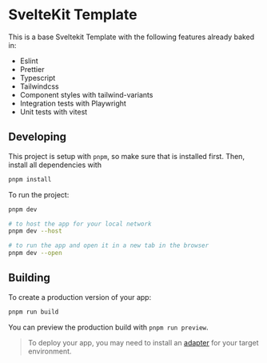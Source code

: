 # SvelteKit Template

This is a base Sveltekit Template with the following features already baked in:

- Eslint
- Prettier
- Typescript
- Tailwindcss
- Component styles with tailwind-variants
- Integration tests with Playwright
- Unit tests with vitest

## Developing

This project is setup with `pnpm`, so make sure that is installed first. Then, install all dependencies with

```bash
pnpm install
```

To run the project:

```bash
pnpm dev

# to host the app for your local network
pnpm dev --host

# to run the app and open it in a new tab in the browser
pnpm dev --open
```

## Building

To create a production version of your app:

```bash
pnpm run build
```

You can preview the production build with `pnpm run preview`.

> To deploy your app, you may need to install an [adapter](https://kit.svelte.dev/docs/adapters) for your target environment.

